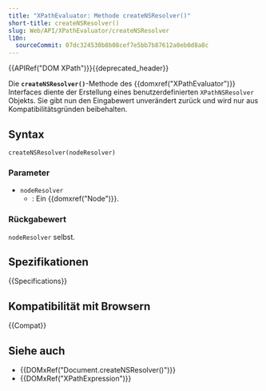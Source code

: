 ```yaml
---
title: "XPathEvaluator: Methode createNSResolver()"
short-title: createNSResolver()
slug: Web/API/XPathEvaluator/createNSResolver
l10n:
  sourceCommit: 07dc324530b8b08cef7e5bb7b87612a0eb0d8a8c
---
```


{{APIRef("DOM XPath")}}{{deprecated_header}}

Die **`createNSResolver()`**-Methode des {{domxref("XPathEvaluator")}} Interfaces diente der Erstellung eines benutzerdefinierten `XPathNSResolver` Objekts. Sie gibt nun den Eingabewert unverändert zurück und wird nur aus Kompatibilitätsgründen beibehalten.

## Syntax

```js-nolint
createNSResolver(nodeResolver)
```

### Parameter

- `nodeResolver`
  - : Ein {{domxref("Node")}}.

### Rückgabewert

`nodeResolver` selbst.

## Spezifikationen

{{Specifications}}

## Kompatibilität mit Browsern

{{Compat}}

## Siehe auch

- {{DOMxRef("Document.createNSResolver()")}}
- {{DOMxRef("XPathExpression")}}

